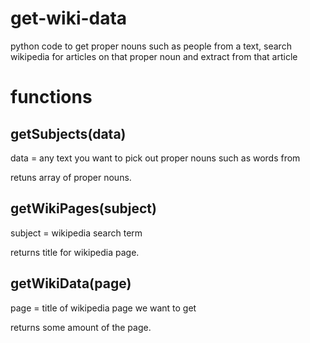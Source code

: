 # get-wiki-data
python code to get proper nouns such as people from a text, search wikipedia for articles on that proper noun and extract from that article 

# functions

## getSubjects(data)
data = any text you want to pick out proper nouns such as words from

retuns array of proper nouns.

## getWikiPages(subject)
subject = wikipedia search term

returns title for wikipedia page.

## getWikiData(page)
page = title of wikipedia page we want to get

returns some amount of the page.





